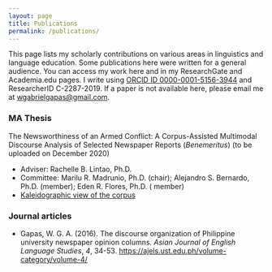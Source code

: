 ```yaml
---
layout: page
title: Publications
permalink: /publications/
---
```

This page lists my scholarly contributions on various areas in linguistics and language education. Some publications here were written for a general audience. You can access my work here and in my ResearchGate and Academia.edu pages. I write using [ORCID ID 0000-0001-5156-3944](https://orcid.org/0000-0001-5156-3944) and ResearcherID C-2287-2019. If a paper is not available here, please email me at wgabrielgapas@gmail.com.

### MA Thesis
The Newsworthiness of an Armed Conflict: A Corpus-Assisted Multimodal Discourse Analysis of Selected Newspaper Reports (*Benemeritus*) (to be uploaded on December 2020)
* Adviser: Rachelle B. Lintao, Ph.D.
* Committee: Marilu R. Madrunio, Ph.D. (chair); Alejandro S. Bernardo, Ph.D. (member); Eden R. Flores, Ph.D. ( member)
* [Kaleidographic view of the corpus](https://senseigab.github.io/research/thesisinfo.index.html)

### Journal articles
* Gapas, W. G. A. (2016). The discourse organization of Philippine university newspaper opinion columns. *Asian Journal of English Language Studies*, *4*, 34-53. <https://ajels.ust.edu.ph/volume-category/volume-4/>
